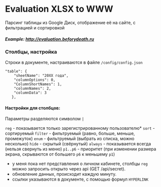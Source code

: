 # Evaluation XLSX to WWW

Парсинг таблицы из Google Диск, отображение её на сайте, с фильтрацией и сортировкой

##### Example: http://evaluation.beforydeath.ru

### Столбцы, настройка
Строки в документе, настраиваются в файле `/config/config.json`

    "table": {
        "sheetName": "20XX года",
        "columnOptions": 0,
        "ColumnShortNames": 1,
        "columnNames": 2,
        "columnData": 3
       },


#### Настройки для столбцов:
 
Параметры разделяются символом `|`

`reg`     -   показывается только зарегистрированному пользователю*
`sort`    -   сортируемый
`filter`  -   фильтруемый (равно, больше, меньше, промежуток)
`enum`    -   фильтруемый (выбрать из списка, можно несколько)
`hide`    -   скрытый (свёрнутый)
`always`  -   показывается всегда (нельзя свернуть из меню)
`p1..p6`  -   приоритет (при изменении размера экрана, скрываются от большего `p6` к меньшему `p1`)

* у меня пока нет представления о личном кабинете, столбцы `reg` можно запросить открыто через api (GET /api/secret).
* обновление данных, происходит каждую минуту.
* ссылки указываются в документе, с помощью формул `HYPERLINK`